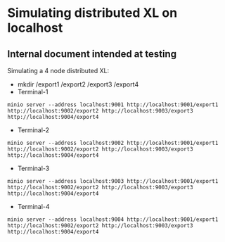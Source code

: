 # Simulating distributed XL on localhost


## Internal document intended at testing

Simulating a 4 node distributed XL:

* mkdir /export1 /export2 /export3 /export4
* Terminal-1
```
minio server --address localhost:9001 http://localhost:9001/export1 http://localhost:9002/export2 http://localhost:9003/export3 http://localhost:9004/export4
```
* Terminal-2
```
minio server --address localhost:9002 http://localhost:9001/export1 http://localhost:9002/export2 http://localhost:9003/export3 http://localhost:9004/export4
```
* Terminal-3
```
minio server --address localhost:9003 http://localhost:9001/export1 http://localhost:9002/export2 http://localhost:9003/export3 http://localhost:9004/export4
```
* Terminal-4
```
minio server --address localhost:9004 http://localhost:9001/export1 http://localhost:9002/export2 http://localhost:9003/export3 http://localhost:9004/export4
```

